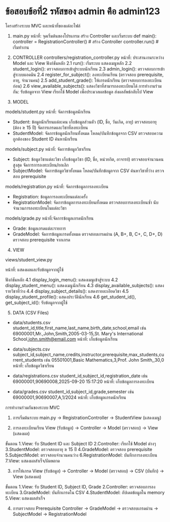 # ข้อสอบข้อที่2 รหัสของ admin คือ admin123

โครงสร้างระบบ MVC และหน้าที่ของแต่ละไฟล์
1. main.py
หน้าที่: จุดเริ่มต้นของโปรแกรม สร้าง Controller และเริ่มระบบ
def main():
    controller = RegistrationController()  # สร้าง Controller
    controller.run()  # เริ่มทำงาน

2. CONTROLLER
controllers/registration_controller.py
หน้าที่: ประสานงานระหว่าง Model และ View
ฟังก์ชันหลัก
2.1 run(): เริ่มระบบ แสดงเมนูหลัก
2.2 student_login(): ตรวจสอบการเข้าสู่ระบบนักเรียน
2.3 admin_login(): ตรวจสอบการเข้าสู่ระบบแอดมิน
2.4 register_for_subject(): ลงทะเบียนเรียน (ตรวจสอบ prerequisite, อายุ, จำนวนคน)
2.5 add_student_grade(): ให้เกรดนักเรียน (ตรวจสอบการลงทะเบียนก่อน)
2.6 view_available_subjects(): แสดงวิชาที่สามารถลงทะเบียนได้
การทำงานร่วมกัน:
รับข้อมูลจาก View
เรียกใช้ Model เพื่อประมวลผลข้อมูล
ส่งผลลัพธ์กลับไป View

3. MODEL

models/student.py
หน้าที่: จัดการข้อมูลนักเรียน
- Student: ข้อมูลนักเรียนแต่ละคน
เก็บข้อมูลส่วนตัว (ID, ชื่อ, วันเกิด, อายุ)
ตรวจสอบอายุ (ต้อง ≥ 15 ปี)
จัดการเกรดและวิชาที่ลงทะเบียน
- StudentModel: จัดการข้อมูลนักเรียนทั้งหมด
โหลด/บันทึกข้อมูลจาก CSV
ตรวจสอบความถูกต้องของ Student ID
ค้นหานักเรียน

models/subject.py
หน้าที่: จัดการข้อมูลวิชาเรียน
- Subject: ข้อมูลวิชาแต่ละวิชา
เก็บข้อมูลวิชา (ID, ชื่อ, หน่วยกิต, อาจารย์)
ตรวจสอบจำนวนคนสูงสุด
จัดการการลงทะเบียน/ยกเลิก
- SubjectModel: จัดการข้อมูลวิชาทั้งหมด
โหลด/บันทึกข้อมูลจาก CSV
ค้นหาวิชาที่ว่าง
ตรวจสอบ prerequisite

models/registration.py
หน้าที่: จัดการข้อมูลการลงทะเบียน
- Registration: ข้อมูลการลงทะเบียนแต่ละครั้ง
- RegistrationModel: จัดการข้อมูลการลงทะเบียนทั้งหมด
ตรวจสอบการลงทะเบียนซ้ำ
นับจำนวนการลงทะเบียนในแต่ละวิชา

models/grade.py
หน้าที่:จัดการข้อมูลเกรดนักเรียน
- Grade: ข้อมูลเกรดแต่ละรายการ
- GradeModel: จัดการข้อมูลเกรดทั้งหมด
ตรวจสอบเกรดผ่าน (A, B+, B, C+, C, D+, D)
ตรวจสอบ prerequisite จากเกรด

4. VIEW

views/student_view.py

หน้าที่: แสดงผลและรับข้อมูลจากผู้ใช้

ฟังก์ชันหลัก
4.1 display_login_menu(): แสดงเมนูเข้าสู่ระบบ
4.2 display_student_menu(): แสดงเมนูนักเรียน
4.3 display_available_subjects(): แสดงรายวิชาที่ว่าง
4.4 display_subject_details(): แสดงรายละเอียดวิชา
4.5 display_student_profile(): แสดงประวัตินักเรียน
4.6 get_student_id(), get_subject_id(): รับข้อมูลจากผู้ใช้

5. DATA (CSV Files)
- data/students.csv
student_id,title,first_name,last_name,birth_date,school,email
เช่น 69000001,Mr.,John,Smith,2005-03-15,St. Mary's International School,john.smith@email.com
หน้าที่: เก็บข้อมูลนักเรียน

- data/subjects.csv
subject_id,subject_name,credits,instructor,prerequisite,max_students,current_students
เช่น 05501001,Basic Mathematics,3,Prof. John Smith,,30,0
หน้าที่: เก็บข้อมูลวิชาเรียน

- data/registrations.csv
student_id,subject_id,registration_date
เช่น 69000001,90690008,2025-09-20 15:17:20
หน้าที่: เก็บข้อมูลการลงทะเบียน

- data/grades.csv
student_id,subject_id,grade,semester
เช่น 69000001,90690007,A,1/2024
หน้าที่: เก็บข้อมูลเกรดนักเรียน


การทำงานร่วมกันของระบบ MVC
1. การเริ่มต้นระบบ
main.py -> RegistrationController -> StudentView (แสดงเมนู)

2. การลงทะเบียนเรียน
View (รับข้อมูล) -> Controller -> Model (ตรวจสอบ) -> View (แสดงผล)

ขั้นตอน
1.View: รับ Student ID และ Subject ID
2.Controller: เรียกใช้ Model ต่างๆ
3.StudentModel: ตรวจสอบอายุ ≥ 15 ปี
4.GradeModel: ตรวจสอบ prerequisite
5.SubjectModel: ตรวจสอบจำนวนคนว่าง
6.RegistrationModel: บันทึกการลงทะเบียน
7.View: แสดงผลสำเร็จ/ผิดพลาด

3. การให้เกรด
View (รับข้อมูล) -> Controller -> Model (ตรวจสอบ) -> CSV (บันทึก) -> View (แสดงผล)

ขั้นตอน
1.View: รับ Student ID, Subject ID, Grade
2.Controller: ตรวจสอบการลงทะเบียน
3.GradeModel: บันทึกเกรดใน CSV
4.StudentModel: อัปเดตข้อมูลใน memory
5.View: แสดงผลสำเร็จ

4. การตรวจสอบ Prerequisite
Controller -> GradeModel -> ตรวจสอบเกรดผ่าน -> SubjectModel -> RegistrationModel
